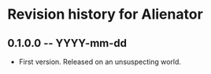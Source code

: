 # Revision history for Alienator

## 0.1.0.0  -- YYYY-mm-dd

* First version. Released on an unsuspecting world.
